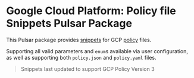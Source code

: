 # Google Cloud Platform: Policy file Snippets Pulsar Package

This Pulsar package provides [snippets](https://github.com/pulsar-edit/snippets) for GCP [policy](https://cloud.google.com/iam/docs/reference/rest/v1/Policy) files.

Supporting all valid parameters and `enum`s available via user configuration, as well as supporting both `policy.json` and `policy.yaml` files.

> Snippets last updated to support GCP Policy Version 3

